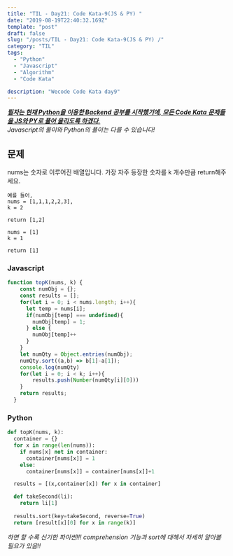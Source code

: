 ```yaml
---
title: "TIL - Day21: Code Kata-9(JS & PY) "
date: "2019-08-19T22:40:32.169Z"
template: "post"
draft: false
slug: "/posts/TIL - Day21: Code Kata-9(JS & PY) /"
category: "TIL"
tags:
  - "Python"
  - "Javascript"
  - "Algorithm"
  - "Code Kata"

description: "Wecode Code Kata day9"
---
```


_**<u>필자는 현재 Python을 이용한 Backend 공부를 시작했기에, 모든 Code Kata 문제들을 JS와 PY로 풀어 올리도록 하겠다.</u>**_</br>
_Javascript의 풀이와 Python의 풀이는 다를 수 있습니다!_

## 문제
nums는 숫자로 이루어진 배열입니다. 
가장 자주 등장한 숫자를 k 개수만큼 return해주세요.

```
예를 들어,
nums = [1,1,1,2,2,3],
k = 2

return [1,2]

nums = [1]
k = 1

return [1]
```

### Javascript

```Javascript
function topK(nums, k) {
    const numObj = {};
    const results = [];
    for(let i = 0; i < nums.length; i++){
      let temp = nums[i];
      if(numObj[temp] === undefined){
        numObj[temp] = 1;
      } else {
        numObj[temp]++
      }
    }
    let numQty = Object.entries(numObj);
    numQty.sort((a,b) => b[1]-a[1]);
    console.log(numQty)
    for(let i = 0; i < k; i++){
        results.push(Number(numQty[i][0]))
    }
    return results;
  }
```

### Python

```Python
def topK(nums, k):
  container = {}
  for x in range(len(nums)):
    if nums[x] not in container:
      container[nums[x]] = 1
    else:
      container[nums[x]] = container[nums[x]]+1

  results = [(x,container[x]) for x in container]

  def takeSecond(li):
    return li[1]
  
  results.sort(key=takeSecond, reverse=True)
  return [result[x][0] for x in range(k)]

```
*하면 할 수록 신기한 파이썬!!! comprehension 기능과 sort에 대해서 자세히 알아볼 필요가 있음!!*

